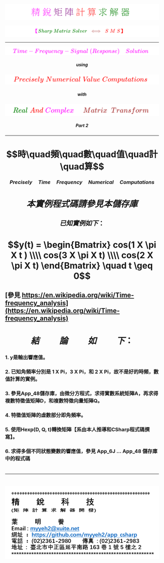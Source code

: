 <!--     範例 App_50        -->

### 
<!--                 
# \[{  \color{Fuchsia}精\;銳\; \color{Purple}矩\;陣\;  \color{Red}計\;算\; \color{Green} 求\;解\;器  }\] 
-->  
![](Images/11-10-01.png) 


<!--         
#### \[{  \color{Fuchsia} 【 \color{Green}  Sharp \; Matrix \; Solver \;  \color{Brown} \iff  \;  \color{Red} S\;M\;S】 }\]  
-->  
![](Images/11-10-02.png)  

---

<!--   
## \[{ \color{Fuchsia} Time-Frequency-Signal \;(Response) \quad Solution  }\] 
-->
![](Images/11-30-01.png)    

 
<!--     ##### \[ using \]   -->
<!--  ![](Images/11-30-07.png)  -->   
##### $$using$$

<!--   
## \[  \color{Red} Precisely \; Numerical \; Value \; Computations  \]  
-->  
![](Images/11-30-02.png) 

  
<!--     ##### \[ with \]   -->   
<!--    ![](Images/11-30-08.png)   -->   
##### $$with$$

<!--   
## \[{ \color{Green} Real \; \color{Red} And \; \color{magenta} Complex \quad \; \color{Brown} Matrix \;\; Transform  }\] 
-->
![](Images/11-30-03.png)  

  
<!--         ##### \[ Part \; 1 \]    -->   
<!--    ![](Images/11-30-09.png)     -->   
##### $$Part \; 2$$

####

---  

# $$時\quad頻\quad數\quad值\quad計\quad算$$   

### $$Precisely \quad Time \quad Frequency \quad Numerical \quad Computations$$  


<!--      
#########################################################

#  $ 微分方程式 : $

### $$ M(t) \times \ddot{y}_h(t) + C(t) \times \dot{y}_h(t) + K(t) \times y_h(t) = d_h $$  

## $$ 由齊次微分方程式，得到\quad \ddot{y}_h(t)、\dot{y}_h(t)、y_h(t) $$  

### $$ M(t) \times \ddot{y}_p(t) + C(t) \times \dot{y}_p(t) + K(t) \times y_p(t) = f(t) $$  

## $$ 由非齊次微分方程式，得到\quad \ddot{y}_p(t)、\dot{y}_p(t)、y_p(t) $$   

## $通解 ：$ 

##  $$\begin{bmatrix}\dot{y}(t)\\y(t)\end{bmatrix} =\begin{bmatrix}\dot{y}_h(t)\\y_h(t)\end{bmatrix} + \begin{bmatrix}\dot{y}_p(t)\\y_p(t)\end{bmatrix}$$

---  

>  ***空間多自由度、且多階的時間函數、齊次微分方程式：M(t) * yh''(t) + C(t) * yh'(t) + K(t) * yh(t) = dh，使用友矩陣(Companion Matrix)的方法，求得系統或狀態矩陣 A(t)，再求得 A(t) * Q(t) = Q(t) * D(t)，其中Q（t）是特徵向量矩陣，D（t）是特徵值矩陣，稱此法為實數與複數矩陣轉換（ Real And Complex Matrix Transform ），本求解法可對應於 Laplace、 Fourier、 Z Transform 或是捲積積分法等等。隨時間變化的角頻率（$\omega$）是系統矩陣 A（t）之複數特徵值的虛數值，隨時間變化的模態，是系統矩陣 A（t）的特徵向量。D（t）和Q（t）為系統的潛在特性，並在系統受到外力時，才會顯現出來。若要求得系統的訊號響應值[Signal Response]，應由實際量測的初始值或是邊界值，求得複數係數向量$d_h$，再依據如下推導的公式求得。有關初始值和邊界值分別參見App_6J和App_6M儲存庫，而相關的推導公式如右，$\begin{bmatrix}y_h'(t)\\y_h(t)\end{bmatrix} = H_{exp}(D,Q,t) \times d_h$，其中$D$為複數特徵值矩陣，$Q$為複數特徵向量矩陣（模態），$Q_i$為$Q$之逆矩陣，$Hexp(D, Q, t)$和$d_h$分別爲複數矩陣和複數向量。***   

#  $$實 \quad 例 \quad 計 \quad 算 \quad : $$

### $$詳細的【CSharp】程式碼和輸出圖表，請參考本儲存庫中的檔案$$ 

##

$ \color{red} M(t) = \begin{bmatrix} 19 & -1.5 & -2+13.3\times sin(0.85 \times t) \\ -1 & 15 & 0 \\ -10-2.7 \times cos(1.3 \times t) & -3 & 27 \end{bmatrix}$  
 
###

$ \color{red} K(t) = \begin{bmatrix} 60 & -8 & -2-332 \times sin(1.37 \times t) \\ -16 & 180 & -120 \\ -20 & -100+579 \times cos(0.24 \times t) & 300 \end{bmatrix}$

###

$ \color{red} C(t) = \begin{bmatrix} 35 & -1-13.2 \times sin(0.35 \times t) & -0.5 \\ -1.5 & 40 & -1.5 \\-1.2+22.5 \times cos(1.95 \times t) & -1.5 & 75 \end{bmatrix} $

#    

### $A(t) = \begin{bmatrix} -M_i(t) \times C(t) & -M_i(t) \times K(t) \\ I & O \end{bmatrix}$

###  $A(t) \times Q(t) = Q(t) \times D(t) \quad  => \quad A(t) = Q(t) \times D(t) \times Q_i(t)$  

### $ \begin{bmatrix} \ddot{y}_h(t) \\ \dot{y}_h(t) \end{bmatrix} = A(t) \times \begin{bmatrix} \dot{y}_h(t) \\ y_h(t) \end{bmatrix} $

### $ \begin{bmatrix} \dot{y}_h(t) \\ y_h(t) \end{bmatrix} = H_{exp}(D, Q, t)  \times d $

### $ \begin{bmatrix} \dot{y}(t) \\ y(t) \end{bmatrix} = \begin{bmatrix} \dot{y}_h(t) \\ y_h(t) \end{bmatrix} + \begin{bmatrix} \dot{y}_p(t) \\ y_p(t) \end{bmatrix} $

##  

--- 

# 本人初淺的見解如下 ： 

### **時頻數值計算，因爲每一段時間（可能是一秒或是千分之一秒或是百萬之一秒），系統都在變動，也就是相對的頻率都在變動。** 

### **實際時頻數值計算，必須使用程式碼，才有可能計算出來，使用手算幾乎不可能。**  

### **分析（Analysis）包含轉換（Transform）是方法的闡釋，但最後的目標應是實際精確的數值計算結果。**

###  **動態系統的數值計算，輸入的數據應是實數，輸出的結果也應該是實數，要得到【精確的數值】，中間的運算過程，可能必須使用複數矩陣的計算，此部分也是使人產生困惑的地方，故【從古至今，複數矩陣的數學理論，似乎無法處理此問題，唯有使用程式碼，並作實際的計算來解決】。** 

##

---  

#####################################################################################
-->

##  

# $$本實例程式碼請參見本儲存庫$$ 

## $$已知實例如下 ：$$

# $$y(t) = \begin{Bmatrix} cos(1 X \pi X t ) \\\\ cos(3 X \pi X t) \\\\ cos(2 X \pi X t) \end{Bmatrix} \quad t \geq 0$$ 

##  [參見 https://en.wikipedia.org/wiki/Time-frequency_analysis](https://en.wikipedia.org/wiki/Time-frequency_analysis)  

#   

# $$結 \qquad 論 \qquad 如 \qquad 下 ：$$

### **1. y是輸出響應值。** 

### **2. 已知角頻率分別是 1 X Pi，3 X Pi，和 2 X Pi，故不是好的時頻，數值計算的實例。**

### **3. 參見App_48儲存庫，由微分方程式，求得實數系統矩陣A，再求得複數特徵值矩陣D，和複數特徵向量矩陣Q。**  

### **4. 特徵值矩陣的虛數部分即角頻率。**  

### **5. 使用Hexp(D, Q, t)轉換矩陣【系由本人推導和CSharp程式碼撰寫】。**

### **6. 求得多個不同狀態變數的響應值，參見 App_6J ... App_48 儲存庫中的程式碼**

#  

---  

#

![](Images/name_card.png)  

##
##

